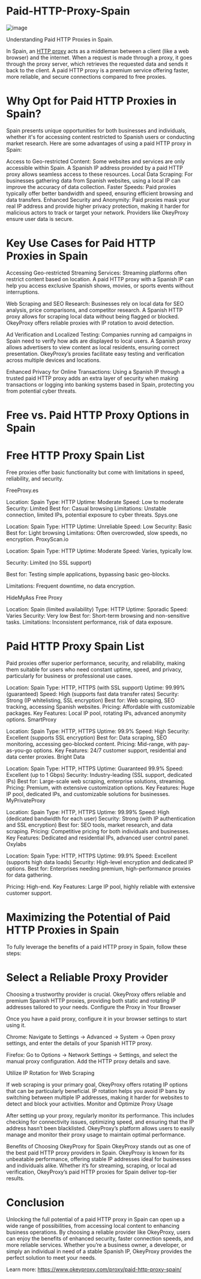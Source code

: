 # Paid-HTTP-Proxy-Spain
![image](https://github.com/user-attachments/assets/167358f2-1a31-46a3-b730-ef5170cd4211)

Understanding Paid HTTP Proxies in Spain.

In Spain, an [HTTP proxy](https://www.okeyproxy.com/) acts as a middleman between a client (like a web browser) and the internet. When a request is made through a proxy, it goes through the proxy server, which retrieves the requested data and sends it back to the client. A paid HTTP proxy is a premium service offering faster, more reliable, and secure connections compared to free proxies.

# Why Opt for Paid HTTP Proxies in Spain?
Spain presents unique opportunities for both businesses and individuals, whether it's for accessing content restricted to Spanish users or conducting market research. Here are some advantages of using a paid HTTP proxy in Spain:

Access to Geo-restricted Content: Some websites and services are only accessible within Spain. A Spanish IP address provided by a paid HTTP proxy allows seamless access to these resources.
Local Data Scraping: For businesses gathering data from Spanish websites, using a local IP can improve the accuracy of data collection.
Faster Speeds: Paid proxies typically offer better bandwidth and speed, ensuring efficient browsing and data transfers.
Enhanced Security and Anonymity: Paid proxies mask your real IP address and provide higher privacy protection, making it harder for malicious actors to track or target your network. Providers like OkeyProxy ensure user data is secure.

# Key Use Cases for Paid HTTP Proxies in Spain
Accessing Geo-restricted Streaming Services: Streaming platforms often restrict content based on location. A paid HTTP proxy with a Spanish IP can help you access exclusive Spanish shows, movies, or sports events without interruptions.

Web Scraping and SEO Research: Businesses rely on local data for SEO analysis, price comparisons, and competitor research. A Spanish HTTP proxy allows for scraping local data without being flagged or blocked. OkeyProxy offers reliable proxies with IP rotation to avoid detection.

Ad Verification and Localized Testing: Companies running ad campaigns in Spain need to verify how ads are displayed to local users. A Spanish proxy allows advertisers to view content as local residents, ensuring correct presentation. OkeyProxy’s proxies facilitate easy testing and verification across multiple devices and locations.

Enhanced Privacy for Online Transactions: Using a Spanish IP through a trusted paid HTTP proxy adds an extra layer of security when making transactions or logging into banking systems based in Spain, protecting you from potential cyber threats.

# Free vs. Paid HTTP Proxy Options in Spain

# Free HTTP Proxy Spain List
Free proxies offer basic functionality but come with limitations in speed, reliability, and security.

FreeProxy.es

Location: Spain
Type: HTTP
Uptime: Moderate
Speed: Low to moderate
Security: Limited
Best for: Casual browsing
Limitations: Unstable connection, limited IPs, potential exposure to cyber threats.
Spys.one

Location: Spain
Type: HTTP
Uptime: Unreliable
Speed: Low
Security: Basic
Best for: Light browsing
Limitations: Often overcrowded, slow speeds, no encryption.
ProxyScan.io

Location: Spain
Type: HTTP
Uptime: Moderate
Speed: Varies, typically low.

Security: Limited (no SSL support)

Best for: Testing simple applications, bypassing basic geo-blocks.

Limitations: Frequent downtime, no data encryption.

HideMyAss Free Proxy

Location: Spain (limited availability)
Type: HTTP
Uptime: Sporadic
Speed: Varies
Security: Very low
Best for: Short-term browsing and non-sensitive tasks.
Limitations: Inconsistent performance, risk of data exposure.

# Paid HTTP Proxy Spain List
Paid proxies offer superior performance, security, and reliability, making them suitable for users who need constant uptime, speed, and privacy, particularly for business or professional use cases.

Location: Spain
Type: HTTP, HTTPS (with SSL support)
Uptime: 99.99% (guaranteed)
Speed: High (supports fast data transfer rates)
Security: Strong (IP whitelisting, SSL encryption)
Best for: Web scraping, SEO tracking, accessing Spanish websites.
Pricing: Affordable with customizable packages.
Key Features: Local IP pool, rotating IPs, advanced anonymity options.
SmartProxy

Location: Spain
Type: HTTP, HTTPS
Uptime: 99.9%
Speed: High
Security: Excellent (supports SSL encryption)
Best for: Data scraping, SEO monitoring, accessing geo-blocked content.
Pricing: Mid-range, with pay-as-you-go options.
Key Features: 24/7 customer support, residential and data center proxies.
Bright Data

Location: Spain
Type: HTTP, HTTPS
Uptime: Guaranteed 99.9%
Speed: Excellent (up to 1 Gbps)
Security: Industry-leading (SSL support, dedicated IPs)
Best for: Large-scale web scraping, enterprise solutions, streaming.
Pricing: Premium, with extensive customization options.
Key Features: Huge IP pool, dedicated IPs, and customizable solutions for businesses.
MyPrivateProxy

Location: Spain
Type: HTTP, HTTPS
Uptime: 99.99%
Speed: High (dedicated bandwidth for each user)
Security: Strong (with IP authentication and SSL encryption)
Best for: SEO tools, market research, and data scraping.
Pricing: Competitive pricing for both individuals and businesses.
Key Features: Dedicated and residential IPs, advanced user control panel.
Oxylabs

Location: Spain
Type: HTTP, HTTPS
Uptime: 99.9%
Speed: Excellent (supports high data loads)
Security: High-level encryption and dedicated IP options.
Best for: Enterprises needing premium, high-performance proxies for data gathering.

Pricing: High-end.
Key Features: Large IP pool, highly reliable with extensive customer support.

# Maximizing the Potential of Paid HTTP Proxies in Spain
To fully leverage the benefits of a paid HTTP proxy in Spain, follow these steps:

# Select a Reliable Proxy Provider

Choosing a trustworthy provider is crucial. OkeyProxy offers reliable and premium Spanish HTTP proxies, providing both static and rotating IP addresses tailored to your needs.
Configure the Proxy in Your Browser

Once you have a paid proxy, configure it in your browser settings to start using it.

Chrome: Navigate to Settings → Advanced → System → Open proxy settings, and enter the details of your Spanish HTTP proxy.

Firefox: Go to Options → Network Settings → Settings, and select the manual proxy configuration. Add the HTTP proxy details and save.

Utilize IP Rotation for Web Scraping

If web scraping is your primary goal, OkeyProxy offers rotating IP options that can be particularly beneficial. IP rotation helps you avoid IP bans by switching between multiple IP addresses, making it harder for websites to detect and block your activities.
Monitor and Optimize Proxy Usage

After setting up your proxy, regularly monitor its performance. This includes checking for connectivity issues, optimizing speed, and ensuring that the IP address hasn’t been blacklisted. OkeyProxy’s platform allows users to easily manage and monitor their proxy usage to maintain optimal performance.

Benefits of Choosing OkeyProxy for Spain
OkeyProxy stands out as one of the best paid HTTP proxy providers in Spain.
OkeyProxy is known for its unbeatable performance, offering stable IP addresses ideal for businesses and individuals alike. Whether it’s for streaming, scraping, or local ad verification, OkeyProxy’s paid HTTP proxies for Spain deliver top-tier results.

# Conclusion
Unlocking the full potential of a paid HTTP proxy in Spain can open up a wide range of possibilities, from accessing local content to enhancing business operations. By choosing a reliable provider like OkeyProxy, users can enjoy the benefits of enhanced security, faster connection speeds, and more reliable services. Whether you’re a business owner, a developer, or simply an individual in need of a stable Spanish IP, OkeyProxy provides the perfect solution to meet your needs.

Learn more: https://www.okeyproxy.com/proxy/paid-http-proxy-spain/
